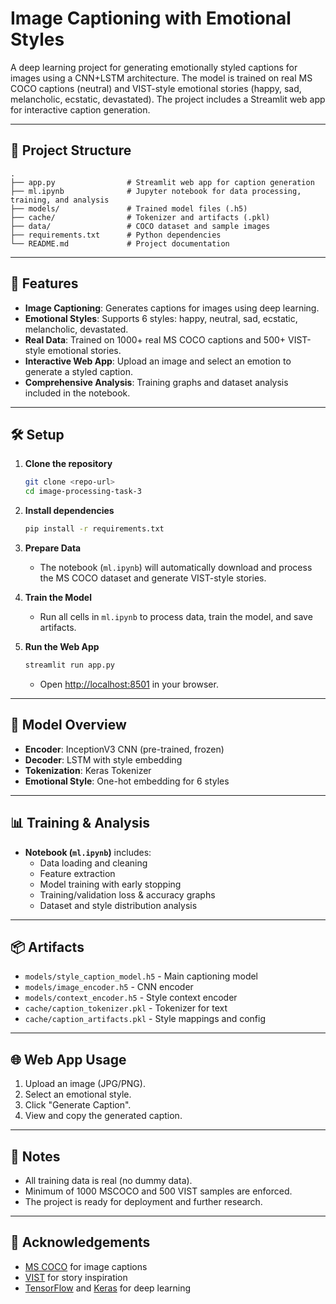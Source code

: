 # Image Captioning with Emotional Styles

A deep learning project for generating emotionally styled captions for images using a CNN+LSTM architecture. The model is trained on real MS COCO captions (neutral) and VIST-style emotional stories (happy, sad, melancholic, ecstatic, devastated). The project includes a Streamlit web app for interactive caption generation.

---

## 📂 Project Structure

```
.
├── app.py                # Streamlit web app for caption generation
├── ml.ipynb              # Jupyter notebook for data processing, training, and analysis
├── models/               # Trained model files (.h5)
├── cache/                # Tokenizer and artifacts (.pkl)
├── data/                 # COCO dataset and sample images
├── requirements.txt      # Python dependencies
└── README.md             # Project documentation
```

---

## 🚀 Features

- **Image Captioning**: Generates captions for images using deep learning.
- **Emotional Styles**: Supports 6 styles: happy, neutral, sad, ecstatic, melancholic, devastated.
- **Real Data**: Trained on 1000+ real MS COCO captions and 500+ VIST-style emotional stories.
- **Interactive Web App**: Upload an image and select an emotion to generate a styled caption.
- **Comprehensive Analysis**: Training graphs and dataset analysis included in the notebook.

---

## 🛠️ Setup

1. **Clone the repository**
    ```bash
    git clone <repo-url>
    cd image-processing-task-3
    ```

2. **Install dependencies**
    ```bash
    pip install -r requirements.txt
    ```

3. **Prepare Data**
    - The notebook (`ml.ipynb`) will automatically download and process the MS COCO dataset and generate VIST-style stories.

4. **Train the Model**
    - Run all cells in `ml.ipynb` to process data, train the model, and save artifacts.

5. **Run the Web App**
    ```bash
    streamlit run app.py
    ```
    - Open [http://localhost:8501](http://localhost:8501) in your browser.

---

## 🧠 Model Overview

- **Encoder**: InceptionV3 CNN (pre-trained, frozen)
- **Decoder**: LSTM with style embedding
- **Tokenization**: Keras Tokenizer
- **Emotional Style**: One-hot embedding for 6 styles

---

## 📊 Training & Analysis

- **Notebook (`ml.ipynb`)** includes:
    - Data loading and cleaning
    - Feature extraction
    - Model training with early stopping
    - Training/validation loss & accuracy graphs
    - Dataset and style distribution analysis

---

## 📦 Artifacts

- `models/style_caption_model.h5` - Main captioning model
- `models/image_encoder.h5` - CNN encoder
- `models/context_encoder.h5` - Style context encoder
- `cache/caption_tokenizer.pkl` - Tokenizer for text
- `cache/caption_artifacts.pkl` - Style mappings and config

---

## 🌐 Web App Usage

1. Upload an image (JPG/PNG).
2. Select an emotional style.
3. Click "Generate Caption".
4. View and copy the generated caption.

---

## 📑 Notes

- All training data is real (no dummy data).
- Minimum of 1000 MSCOCO and 500 VIST samples are enforced.
- The project is ready for deployment and further research.

---

## 🤝 Acknowledgements

- [MS COCO](https://cocodataset.org/) for image captions
- [VIST](https://visionandlanguage.net/VIST/) for story inspiration
- [TensorFlow](https://www.tensorflow.org/) and [Keras](https://keras.io/) for deep learning
